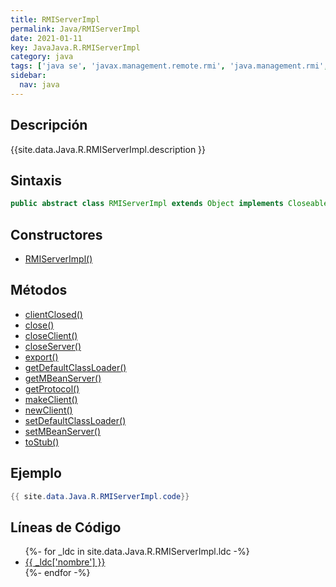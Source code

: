 ```yaml
---
title: RMIServerImpl
permalink: Java/RMIServerImpl
date: 2021-01-11
key: JavaJava.R.RMIServerImpl
category: java
tags: ['java se', 'javax.management.remote.rmi', 'java.management.rmi', 'clase java', 'Java 1.5']
sidebar: 
  nav: java
---
```


## Descripción
{{site.data.Java.R.RMIServerImpl.description }}

## Sintaxis
~~~java
public abstract class RMIServerImpl extends Object implements Closeable, RMIServer
~~~

## Constructores
* [RMIServerImpl()](/Java/RMIServerImpl/RMIServerImpl/)

## Métodos
* [clientClosed()](/Java/RMIServerImpl/clientClosed)
* [close()](/Java/RMIServerImpl/close)
* [closeClient()](/Java/RMIServerImpl/closeClient)
* [closeServer()](/Java/RMIServerImpl/closeServer)
* [export()](/Java/RMIServerImpl/export)
* [getDefaultClassLoader()](/Java/RMIServerImpl/getDefaultClassLoader)
* [getMBeanServer()](/Java/RMIServerImpl/getMBeanServer)
* [getProtocol()](/Java/RMIServerImpl/getProtocol)
* [makeClient()](/Java/RMIServerImpl/makeClient)
* [newClient()](/Java/RMIServerImpl/newClient)
* [setDefaultClassLoader()](/Java/RMIServerImpl/setDefaultClassLoader)
* [setMBeanServer()](/Java/RMIServerImpl/setMBeanServer)
* [toStub()](/Java/RMIServerImpl/toStub)

## Ejemplo
~~~java
{{ site.data.Java.R.RMIServerImpl.code}}
~~~

## Líneas de Código
<ul>
{%- for _ldc in site.data.Java.R.RMIServerImpl.ldc -%}
   <li>
       <a href="{{_ldc['url'] }}">{{ _ldc['nombre'] }}</a>
   </li>
{%- endfor -%}
</ul>
